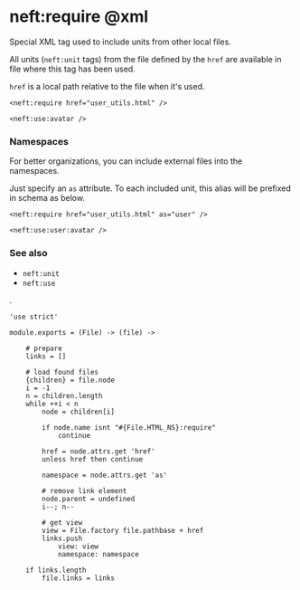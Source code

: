 neft:require @xml
=================

Special XML tag used to include units from other local files.

All units (`neft:unit` tags) from the file defined by the `href`
are available in file where this tag has been used.

`href` is a local path relative to the file when it's used.

```
<neft:require href="user_utils.html" />

<neft:use:avatar />
```

### Namespaces

For better organizations, you can include external files into the namespaces.

Just specify an `as` attribute.
To each included unit, this alias will be prefixed in schema as below.

```
<neft:require href="user_utils.html" as="user" />

<neft:use:user:avatar />
```

### See also

- `neft:unit`
- `neft:use`

.

	'use strict'

	module.exports = (File) -> (file) ->

		# prepare
		links = []

		# load found files
		{children} = file.node
		i = -1
		n = children.length
		while ++i < n
			node = children[i]

			if node.name isnt "#{File.HTML_NS}:require"
				continue

			href = node.attrs.get 'href'
			unless href then continue

			namespace = node.attrs.get 'as'

			# remove link element
			node.parent = undefined
			i--; n--

			# get view
			view = File.factory file.pathbase + href
			links.push
				view: view
				namespace: namespace

		if links.length
			file.links = links
